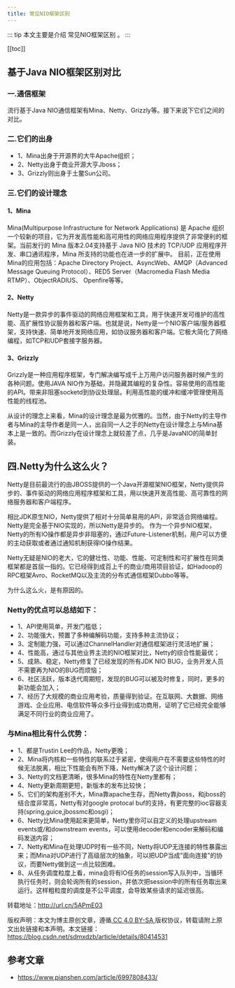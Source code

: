 ```yaml
---
title: 常见NIO框架区别
---
```


::: tip
本文主要是介绍 常见NIO框架区别 。
:::

[[toc]]

## 基于Java NIO框架区别对比

### 一.通信框架

流行基于Java NIO通信框架有Mina、Netty、Grizzly等。接下来说下它们之间的对比。

### 二.它们的出身

* 1、Mina出身于开源界的大牛Apache组织；
* 2、Netty出身于商业开源大亨Jboss；
* 3、Grizzly则出身于土鳖Sun公司。

### 三.它们的设计理念

#### 1、Mina
 Mina(Multipurpose Infrastructure for Network Applications) 是 Apache 组织一个较新的项目，它为开发高性能和高可用性的网络应用程序提供了非常便利的框架。当前发行的 Mina 版本2.04支持基于 Java NIO 技术的 TCP/UDP 应用程序开发、串口通讯程序，Mina 所支持的功能也在进一步的扩展中。
目前，正在使用Mina的应用包括：Apache Directory Project、AsyncWeb、AMQP（Advanced Message Queuing Protocol）、RED5 Server（Macromedia  Flash Media RTMP）、ObjectRADIUS、 Openfire等等。


#### 2、Netty
 Netty是一款异步的事件驱动的网络应用框架和工具，用于快速开发可维护的高性能、高扩展性协议服务器和客户端。也就是说，Netty是一个NIO客户端/服务器框架，支持快速、简单地开发网络应用，如协议服务器和客户端。它极大简化了网络编程，如TCP和UDP套接字服务器。


#### 3、Grizzly
 Grizzly是一种应用程序框架，专门解决编写成千上万用户访问服务器时候产生的各种问题。使用JAVA NIO作为基础，并隐藏其编程的复杂性。容易使用的高性能的API。带来非阻塞socketd到协议处理层。利用高性能的缓冲和缓冲管理使用高性能的线程池。

从设计的理念上来看，Mina的设计理念是最为优雅的。当然，由于Netty的主导作者与Mina的主导作者是同一人，出自同一人之手的Netty在设计理念上与Mina基本上是一致的。而Grizzly在设计理念上就较差了点，几乎是JavaNIO的简单封装。


## 四.Netty为什么这么火？
 Netty是目前最流行的由JBOSS提供的一个Java开源框架NIO框架，Netty提供异步的、事件驱动的网络应用程序框架和工具，用以快速开发高性能、高可靠性的网络服务器和客户端程序。

相比JDK原生NIO，Netty提供了相对十分简单易用的API，非常适合网络编程。Netty是完全基于NIO实现的，所以Netty是异步的。
 作为一个异步NIO框架，Netty的所有IO操作都是异步非阻塞的，通过Future-Listener机制，用户可以方便的主动获取或者通过通知机制获得IO操作结果。

Netty无疑是NIO的老大，它的健壮性、功能、性能、可定制性和可扩展性在同类框架都是首屈一指的。它已经得到成百上千的商业/商用项目验证，如Hadoop的RPC框架Avro、RocketMQ以及主流的分布式通信框架Dubbo等等。

为什么这么火，是有原因的。


### Netty的优点可以总结如下：
* 1、API使用简单，开发门槛低；
* 2、功能强大，预置了多种编解码功能，支持多种主流协议；
* 3、定制能力强，可以通过ChannelHandler对通信框架进行灵活地扩展；
* 4、性能高，通过与其他业界主流的NIO框架对比，Netty的综合性能最优；
* 5、成熟、稳定，Netty修复了已经发现的所有JDK NIO BUG，业务开发人员不需要再为NIO的BUG而烦恼；
* 6、社区活跃，版本迭代周期短，发现的BUG可以被及时修复，同时，更多的新功能会加入；
* 7、经历了大规模的商业应用考验，质量得到验证。在互联网、大数据、网络游戏、企业应用、电信软件等众多行业得到成功商用，证明了它已经完全能够满足不同行业的商业应用了。

### 与Mina相比有什么优势：
* 1、都是Trustin Lee的作品，Netty更晚；
* 2、Mina将内核和一些特性的联系过于紧密，使得用户在不需要这些特性的时候无法脱离，相比下性能会有所下降，Netty解决了这个设计问题；
* 3、Netty的文档更清晰，很多Mina的特性在Netty里都有；
* 4、Netty更新周期更短，新版本的发布比较快；
* 5、它们的架构差别不大，Mina靠apache生存，而Netty靠jboss，和jboss的结合度非常高，Netty有对google protocal buf的支持，有更完整的ioc容器支持(spring,guice,jbossmc和osgi)；
* 6、Netty比Mina使用起来更简单，Netty里你可以自定义的处理upstream events或/和downstream events，可以使用decoder和encoder来解码和编码发送内容；
* 7、Netty和Mina在处理UDP时有一些不同，Netty将UDP无连接的特性暴露出来；而Mina对UDP进行了高级层次的抽象，可以把UDP当成&quot;面向连接&quot;的协议，而要Netty做到这一点比较困难。
* 8、从任务调度粒度上看，mina会将有IO任务的session写入队列中，当循环执行任务时，则会轮询所有的session，并依次把session中的所有任务取出来运行。这样粗粒度的调度是不公平调度，会导致某些请求的延迟很高。

转载地址：http://url.cn/5APmE03

版权声明：本文为博主原创文章，遵循[ CC 4.0 BY-SA ](https://creativecommons.org/licenses/by-sa/4.0/)版权协议，转载请附上原文出处链接和本声明。本文链接：https://blog.csdn.net/sdmxdzb/article/details/80414531

## 参考文章
* https://www.pianshen.com/article/6997808433/